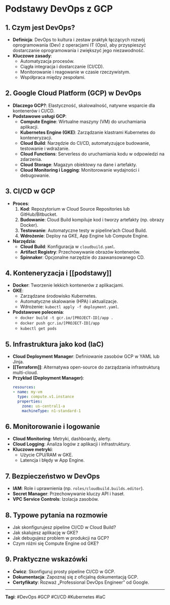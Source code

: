 # Podstawy DevOps z GCP

## 1. Czym jest DevOps?
- **Definicja**: DevOps to kultura i zestaw praktyk łączących rozwój oprogramowania (Dev) z operacjami IT (Ops), aby przyspieszyć dostarczanie oprogramowania i zwiększyć jego niezawodność.
- **Kluczowe zasady**:
  - Automatyzacja procesów.
  - Ciągła integracja i dostarczanie (CI/CD).
  - Monitorowanie i reagowanie w czasie rzeczywistym.
  - Współpraca między zespołami.

## 2. Google Cloud Platform (GCP) w DevOps
- **Dlaczego GCP?**: Elastyczność, skalowalność, natywne wsparcie dla kontenerów i CI/CD.
- **Podstawowe usługi GCP**:
  - **Compute Engine**: Wirtualne maszyny (VM) do uruchamiania aplikacji.
  - **Kubernetes Engine (GKE)**: Zarządzanie klastrami Kubernetes do konteneryzacji.
  - **Cloud Build**: Narzędzie do CI/CD, automatyzujące budowanie, testowanie i wdrażanie.
  - **Cloud Functions**: Serverless do uruchamiania kodu w odpowiedzi na zdarzenia.
  - **Cloud Storage**: Magazyn obiektowy na dane i artefakty.
  - **Cloud Monitoring i Logging**: Monitorowanie wydajności i debugowanie.

## 3. CI/CD w GCP
- **Proces**:
  1. **Kod**: Repozytorium w Cloud Source Repositories lub GitHub/Bitbucket.
  2. **Budowanie**: Cloud Build kompiluje kod i tworzy artefakty (np. obrazy Docker).
  3. **Testowanie**: Automatyczne testy w pipeline’ach Cloud Build.
  4. **Wdrożenie**: Deploy na GKE, App Engine lub Compute Engine.
- **Narzędzia**:
  - **Cloud Build**: Konfiguracja w `cloudbuild.yaml`.
  - **Artifact Registry**: Przechowywanie obrazów kontenerów.
  - **Spinnaker**: Opcjonalne narzędzie do zaawansowanego CD.

## 4. Konteneryzacja i [[podstawy]]
- **Docker**: Tworzenie lekkich kontenerów z aplikacjami.
- **GKE**:
  - Zarządzane środowisko Kubernetes.
  - Automatyczne skalowanie (HPA) i aktualizacje.
  - Wdrożenie: `kubectl apply -f deployment.yaml`.
- **Podstawowe polecenia**:
  - `docker build -t gcr.io/[PROJECT-ID]/app .`
  - `docker push gcr.io/[PROJECT-ID]/app`
  - `kubectl get pods`

## 5. Infrastruktura jako kod (IaC)
- **Cloud Deployment Manager**: Definiowanie zasobów GCP w YAML lub Jinja.
- **[[Terraform]]**: Alternatywa open-source do zarządzania infrastrukturą multi-cloud.
- **Przykład (Deployment Manager)**:
  ```yaml
  resources:
  - name: my-vm
    type: compute.v1.instance
    properties:
      zone: us-central1-a
      machineType: n1-standard-1
  ```

## 6. Monitorowanie i logowanie
- **Cloud Monitoring**: Metryki, dashboardy, alerty.
- **Cloud Logging**: Analiza logów z aplikacji i infrastruktury.
- **Kluczowe metryki**:
  - Użycie CPU/RAM w GKE.
  - Latencja i błędy w App Engine.

## 7. Bezpieczeństwo w DevOps
- **IAM**: Role i uprawnienia (np. `roles/cloudbuild.builds.editor`).
- **Secret Manager**: Przechowywanie kluczy API i haseł.
- **VPC Service Controls**: Izolacja zasobów.

## 8. Typowe pytania na rozmowie
- Jak skonfigurujesz pipeline CI/CD w Cloud Build?
- Jak skalujesz aplikację w GKE?
- Jak debugujesz problem w produkcji na GCP?
- Czym różni się Compute Engine od GKE?

## 9. Praktyczne wskazówki
- **Ćwicz**: Skonfiguruj prosty pipeline CI/CD w GCP.
- **Dokumentacja**: Zapoznaj się z oficjalną dokumentacją GCP.
- **Certyfikaty**: Rozważ „Professional DevOps Engineer” od Google.

---
**Tagi**: #DevOps #GCP #CI/CD #Kubernetes #IaC